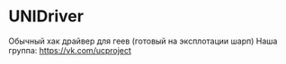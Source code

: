 # UNIDriver
Обычный хак драйвер для геев (готовый на эксплотации шарп)
Наша группа: https://vk.com/ucproject
